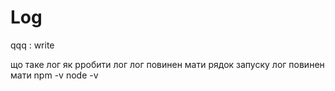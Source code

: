 # Log

qqq : write

що таке лог
як pробити лог
лог повинен мати рядок запуску
лог повинен мати
npm -v
node -v
